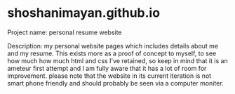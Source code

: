 # shoshanimayan.github.io
Project name: personal resume website

Description: my personal website pages which includes details about me and my resume. This exists more as a proof of concept to myself, to see how much how much html and css I've retained, so keep in mind that it is an ameteur first attempt and I am fully aware that it has a lot of room for improvement. please note that the website in its current iteration is not smart phone friendly and should probably be seen via a computer moniter.
